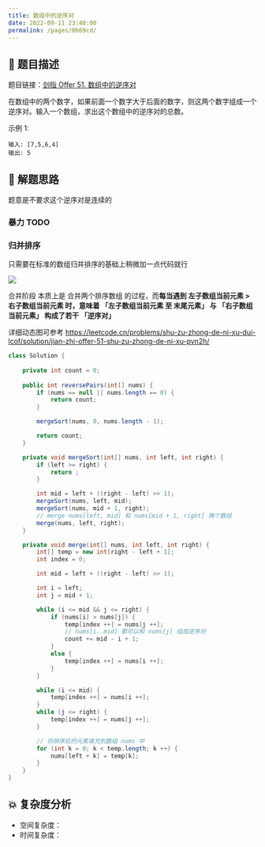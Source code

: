 ```yaml
---
title: 数组中的逆序对
date: 2022-09-11 23:40:00
permalink: /pages/0b69cd/
---
```

## 📃 题目描述

题目链接：[剑指 Offer 51. 数组中的逆序对](https://leetcode.cn/problems/shu-zu-zhong-de-ni-xu-dui-lcof/)

在数组中的两个数字，如果前面一个数字大于后面的数字，则这两个数字组成一个逆序对。输入一个数组，求出这个数组中的逆序对的总数。

示例 1:

```
输入: [7,5,6,4]
输出: 5
```

## 🔔 解题思路

题意是不要求这个逆序对是连续的

### 暴力 TODO

### 归并排序

只需要在标准的数组归并排序的基础上稍微加一点代码就行

![](https://cs-wiki.oss-cn-shanghai.aliyuncs.com/img/image-20220911235503374.png)

合并阶段 本质上是 合并两个排序数组 的过程，而**每当遇到 左子数组当前元素 > 右子数组当前元素 时，意味着 「左子数组当前元素 至 末尾元素」 与 「右子数组当前元素」 构成了若干 「逆序对」** 

详细动态图可参考 https://leetcode.cn/problems/shu-zu-zhong-de-ni-xu-dui-lcof/solution/jian-zhi-offer-51-shu-zu-zhong-de-ni-xu-pvn2h/


```java
class Solution {
    
    private int count = 0;
    
    public int reversePairs(int[] nums) {
        if (nums == null || nums.length == 0) {
            return count;
        }

        mergeSort(nums, 0, nums.length - 1);

        return count;
    }

    private void mergeSort(int[] nums, int left, int right) {
        if (left >= right) {
            return ;
        }

        int mid = left + ((right - left) >> 1);
        mergeSort(nums, left, mid);
        mergeSort(nums, mid + 1, right);
        // merge nums[left, mid] 和 nums[mid + 1, right] 两个数组
        merge(nums, left, right);
    }

    private void merge(int[] nums, int left, int right) {
        int[] temp = new int[right - left + 1];
        int index = 0;

        int mid = left + ((right - left) >> 1);

        int i = left;
        int j = mid + 1;

        while (i <= mid && j <= right) {
            if (nums[i] > nums[j]) {
                temp[index ++] = nums[j ++];
                // nums[i..mid] 都可以和 nums[j] 组成逆序对
                count += mid - i + 1;
            }
            else {
                temp[index ++] = nums[i ++];
            }
        }

        while (i <= mid) {
            temp[index ++] = nums[i ++];
        }
        while (j <= right) {
            temp[index ++] = nums[j ++];
        }

        // 将排序后的元素填充到数组 nums 中
        for (int k = 0; k < temp.length; k ++) {
            nums[left + k] = temp[k];
        }
    }
}
```

## 💥 复杂度分析

- 空间复杂度：
- 时间复杂度：